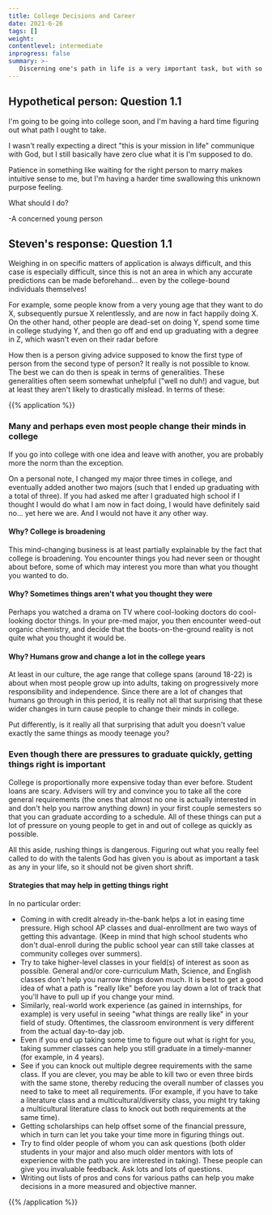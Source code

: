 ```yaml
---
title: College Decisions and Career
date: 2021-6-26
tags: []
weight: 
contentlevel: intermediate
inprogress: false
summary: >-
   Discerning one's path in life is a very important task, but with so many possible options to choose from, it can be a challenging one. It is difficult for teachers to weigh in on specifics here because so much is personal application, but there are some general observations that may help inform decisions in this area. This page goes over some of these.
---
```


## Hypothetical person: Question 1.1

I'm going to be going into college soon, and I'm having a hard time figuring out what path I ought to take.

I wasn't really expecting a direct "this is your mission in life" communique with God, but I still basically have zero clue what it is I'm supposed to do.

Patience in something like waiting for the right person to marry makes intuitive sense to me, but I'm having a harder time swallowing this unknown purpose feeling.

What should I do?

-A concerned young person

## Steven's response: Question 1.1

Weighing in on specific matters of application is always difficult, and this case is especially difficult, since this is not an area in which any accurate predictions can be made beforehand... even by the college-bound individuals themselves!

For example, some people know from a very young age that they want to do X, subsequently pursue X relentlessly, and are now in fact happily doing X. On the other hand, other people are dead-set on doing Y, spend some time in college studying Y, and then go off and end up graduating with a degree in Z, which wasn't even on their radar before

How then is a person giving advice supposed to know the first type of person from the second type of person? It really is not possible to know. The best we can do then is speak in terms of generalities. These generalities often seem somewhat unhelpful ("well no duh!) and vague, but at least they aren't likely to drastically mislead. In terms of these:

{{% application %}}

### Many and perhaps even most people change their minds in college

If you go into college with one idea and leave with another, you are probably more the norm than the exception.

On a personal note, I changed my major three times in college, and eventually added another two majors (such that I ended up graduating with a total of three). If you had asked me after I graduated high school if I thought I would do what I am now in fact doing, I would have definitely said no... yet here we are. And I would not have it any other way.

#### Why? College is broadening

This mind-changing business is at least partially explainable by the fact that college is broadening. You encounter things you had never seen or thought about before, some of which may interest you more than what you thought you wanted to do.

#### Why? Sometimes things aren't what you thought they were

Perhaps you watched a drama on TV where cool-looking doctors do cool-looking doctor things. In your pre-med major, you then encounter weed-out organic chemistry, and decide that the boots-on-the-ground reality is not quite what you thought it would be.

#### Why? Humans grow and change a lot in the college years

At least in our culture, the age range that college spans (around 18-22) is about when most people grow up into adults, taking on progressively more responsibility and independence. Since there are a lot of changes that humans go through in this period, it is really not all that surprising that these wider changes in turn cause people to change their minds in college.

Put differently, is it really all that surprising that adult you doesn't value exactly the same things as moody teenage you?

### Even though there are pressures to graduate quickly, getting things right is important

College is proportionally more expensive today than ever before. Student loans are scary. Advisers will try and convince you to take all the core general requirements (the ones that almost no one is actually interested in and don't help you narrow anything down) in your first couple semesters so that you can graduate according to a schedule. All of these things can put a lot of pressure on young people to get in and out of college as quickly as possible.

All this aside, rushing things is dangerous. Figuring out what you really feel called to do with the talents God has given you is about as important a task as any in your life, so it should not be given short shrift.

#### Strategies that may help in getting things right

In no particular order:

- Coming in with credit already in-the-bank helps a lot in easing time pressure. High school AP classes and dual-enrollment are two ways of getting this advantage. (Keep in mind that high school students who don't dual-enroll during the public school year can still take classes at community colleges over summers).
- Try to take higher-level classes in your field(s) of interest as soon as possible. General and/or core-curriculum Math, Science, and English classes don't help you narrow things down much. It is best to get a good idea of what a path is "really like" before you lay down a lot of track that you'll have to pull up if you change your mind.
- Similarly, real-world work experience (as gained in internships, for example) is very useful in seeing "what things are really like" in your field of study. Oftentimes, the classroom environment is very different from the actual day-to-day job.
- Even if you end up taking some time to figure out what is right for you, taking summer classes can help you still graduate in a timely-manner (for example, in 4 years).
- See if you can knock out multiple degree requirements with the same class. If you are clever, you may be able to kill two or even three birds with the same stone, thereby reducing the overall number of classes you need to take to meet all requirements. (For example, if you have to take a literature class and a multicultural/diversity class, you might try taking a multicultural literature class to knock out both requirements at the same time).
- Getting scholarships can help offset some of the financial pressure, which in turn can let you take your time more in figuring things out.
- Try to find older people of whom you can ask questions (both older students in your major and also much older mentors with lots of experience with the path you are interested in taking). These people can give you invaluable feedback. Ask lots and lots of questions.
- Writing out lists of pros and cons for various paths can help you make decisions in a more measured and objective manner.

{{% /application %}}

